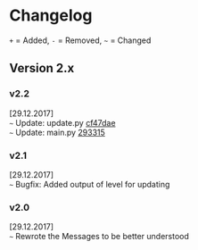 # Changelog

`+` = Added, `-` = Removed, `~` = Changed

## Version 2.x

### v2.2
[29.12.2017]  
`~` Update: update.py [cf47dae](https://github.com/OlympicCode/vHackXTBot-Python/commit/cf47daea4af872633517a372c7ff19c9e7fff450)  
`~` Update: main.py [293315](https://github.com/OlympicCode/vHackXTBot-Python/commit/29333159f2328d83f30f4c14a909d8d6baaad5cf)

### v2.1
[29.12.2017]  
`~` Bugfix: Added output of level for updating

### v2.0
[29.12.2017]  
`~` Rewrote the Messages to be better understood
